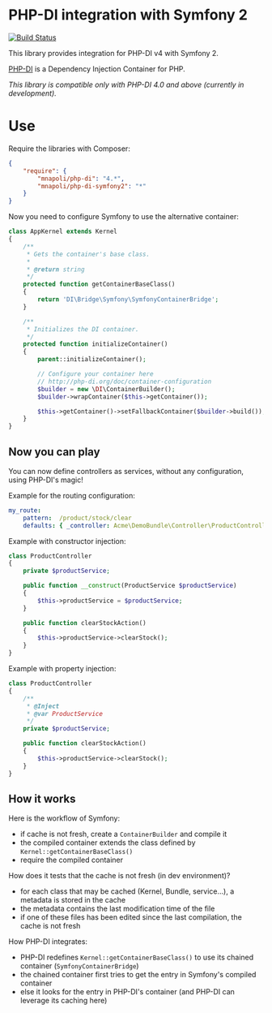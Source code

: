 # PHP-DI integration with Symfony 2

[![Build Status](https://travis-ci.org/mnapoli/PHP-DI-Symfony2.png?branch=master)](https://travis-ci.org/mnapoli/PHP-DI-Symfony2)

This library provides integration for PHP-DI v4 with Symfony 2.

[PHP-DI](php-di.org) is a Dependency Injection Container for PHP.

*This library is compatible only with PHP-DI 4.0 and above (currently in development).*

# Use

Require the libraries with Composer:

```json
{
    "require": {
        "mnapoli/php-di": "4.*",
        "mnapoli/php-di-symfony2": "*"
    }
}
```

Now you need to configure Symfony to use the alternative container:

```php
class AppKernel extends Kernel
{
    /**
     * Gets the container's base class.
     *
     * @return string
     */
    protected function getContainerBaseClass()
    {
        return 'DI\Bridge\Symfony\SymfonyContainerBridge';
    }

    /**
     * Initializes the DI container.
     */
    protected function initializeContainer()
    {
        parent::initializeContainer();

        // Configure your container here
        // http://php-di.org/doc/container-configuration
        $builder = new \DI\ContainerBuilder();
        $builder->wrapContainer($this->getContainer());

        $this->getContainer()->setFallbackContainer($builder->build());
    }
}
```

## Now you can play

You can now define controllers as services, without any configuration, using PHP-DI's magic!

Example for the routing configuration:

```yaml
my_route:
    pattern:  /product/stock/clear
    defaults: { _controller: Acme\DemoBundle\Controller\ProductController:clearStockAction }
```

Example with constructor injection:

```php
class ProductController
{
    private $productService;

    public function __construct(ProductService $productService)
    {
        $this->productService = $productService;
    }

    public function clearStockAction()
    {
        $this->productService->clearStock();
    }
}
```

Example with property injection:

```php
class ProductController
{
    /**
     * @Inject
     * @var ProductService
     */
    private $productService;

    public function clearStockAction()
    {
        $this->productService->clearStock();
    }
}
```


## How it works

Here is the workflow of Symfony:

- if cache is not fresh, create a `ContainerBuilder` and compile it
- the compiled container extends the class defined by `Kernel::getContainerBaseClass()`
- require the compiled container

How does it tests that the cache is not fresh (in dev environment)?

- for each class that may be cached (Kernel, Bundle, service…), a metadata is stored in the cache
- the metadata contains the last modification time of the file
- if one of these files has been edited since the last compilation, the cache is not fresh

How PHP-DI integrates:

- PHP-DI redefines `Kernel::getContainerBaseClass()` to use its chained container (`SymfonyContainerBridge`)
- the chained container first tries to get the entry in Symfony's compiled container
- else it looks for the entry in PHP-DI's container (and PHP-DI can leverage its caching here)
